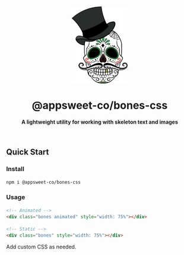 <p align="center">
  <img src="assets/readme/logo.png" alt="Logo" width="150" height="auto" />
</p>

<h1 align="center">@appsweet-co/bones-css</h1>

<p align="center">
  <b>A lightweight utility for working with skeleton text and images</b></br>
</p>

<br />

## Quick Start

### Install

```zsh
npm i @appsweet-co/bones-css
```

### Usage



```html
<!-- Animated -->
<div class="bones animated" style="width: 75%"></div>

<!-- Static -->
<div class="bones" style="width: 75%"></div>
```

Add custom CSS as needed.
